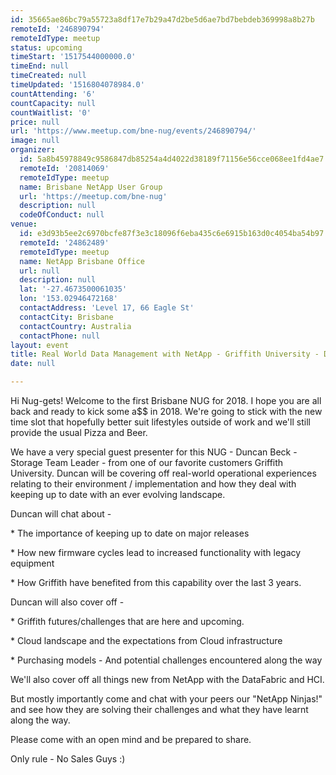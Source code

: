 ```yaml
---
id: 35665ae86bc79a55723a8df17e7b29a47d2be5d6ae7bd7bebdeb369998a8b27b
remoteId: '246890794'
remoteIdType: meetup
status: upcoming
timeStart: '1517544000000.0'
timeEnd: null
timeCreated: null
timeUpdated: '1516804078984.0'
countAttending: '6'
countCapacity: null
countWaitlist: '0'
price: null
url: 'https://www.meetup.com/bne-nug/events/246890794/'
image: null
organizer:
  id: 5a8b45978849c9586847db85254a4d4022d38189f71156e56cce068ee1fd4ae7
  remoteId: '20814069'
  remoteIdType: meetup
  name: Brisbane NetApp User Group
  url: 'https://meetup.com/bne-nug'
  description: null
  codeOfConduct: null
venue:
  id: e3d93b5ee2c6970bcfe87f3e3c18096f6eba435c6e6915b163d0c4054ba54b97
  remoteId: '24862489'
  remoteIdType: meetup
  name: NetApp Brisbane Office
  url: null
  description: null
  lat: '-27.4673500061035'
  lon: '153.02946472168'
  contactAddress: 'Level 17, 66 Eagle St'
  contactCity: Brisbane
  contactCountry: Australia
  contactPhone: null
layout: event
title: Real World Data Management with NetApp - Griffith University - Duncan Beck
date: null

---
```

<p>Hi Nug-gets! Welcome to the first Brisbane NUG for 2018. I hope you are all back and ready to kick some a$$ in 2018. We're going to stick with the new time slot that hopefully better suit lifestyles outside of work and we'll still provide the usual Pizza and Beer.</p> <p>We have a very special guest presenter for this NUG - Duncan Beck - Storage Team Leader - from one of our favorite customers Griffith University. Duncan will be covering off real-world operational experiences relating to their environment / implementation and how they deal with keeping up to date with an ever evolving landscape.</p> <p>Duncan will chat about -</p> <p>* The importance of keeping up to date on major releases</p> <p>* How new firmware cycles lead to increased functionality with legacy equipment</p> <p>* How Griffith have benefited from this capability over the last 3 years.</p> <p>Duncan will also cover off -</p> <p>* Griffith futures/challenges that are here and upcoming.</p> <p>* Cloud landscape and the expectations from Cloud infrastructure</p> <p>* Purchasing models - And potential challenges encountered along the way</p> <p>We'll also cover off all things new from NetApp with the DataFabric and HCI.</p> <p>But mostly importantly come and chat with your peers our "NetApp Ninjas!" and see how they are solving their challenges and what they have learnt along the way.</p> <p>Please come with an open mind and be prepared to share.</p> <p>Only rule - No Sales Guys :)</p> 
